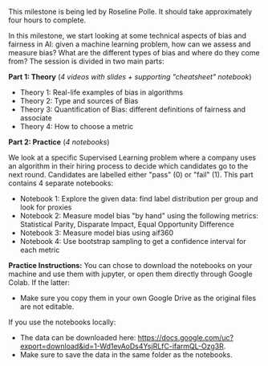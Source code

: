This milestone is being led by Roseline Polle. It should take approximately four hours to complete. 

In this milestone, we start looking at some technical aspects of bias and fairness in AI: given a machine learning problem, how can we assess and measure bias? What are the different types of bias and where do they come from? The session is divided in two main parts:


**Part 1: Theory** (_4 videos with slides + supporting "cheatsheet" notebook_)
- Theory 1: Real-life examples of bias in algorithms
- Theory 2: Type and sources of Bias
- Theory 3: Quantification of Bias: different definitions of fairness and associate
- Theory 4: How to choose a metric

**Part 2: Practice** (_4 notebooks_)

We look at a specific Supervised Learning problem where a company uses an algorithm in their hiring process to decide which candidates go to the next round. Candidates are labelled either "pass" (0) or "fail" (1).  This part contains 4 separate notebooks:
- Notebook 1: Explore the given data: find label distribution per group and look for proxies
- Notebook 2: Measure model bias "by hand" using the following metrics: Statistical Parity, Disparate Impact, Equal Opportunity Difference
- Notebook 3: Measure model bias using aif360
- Notebook 4: Use bootstrap sampling to get a confidence interval for each metric


**Practice Instructions:** You can chose to download the notebooks on your machine and use them with jupyter, or open them directly through Google Colab. 
If the latter:
- Make sure you copy them in your own Google Drive as the original files are not editable.
<!-- - When clicking on a notebook link, right click and open in a new tab as otherwise it will leave the Moodle page by default. -->

If you use the notebooks locally:
- The data can be downloaded here: https://docs.google.com/uc?export=download&id=1-Wd1evAoDs4YsjRLfC-ifarmQL-Ozg3R. 
- Make sure to save the data in the same folder as the notebooks. 
